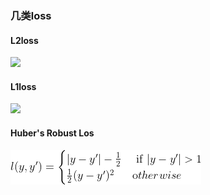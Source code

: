 ### 几类loss
####  L2loss
![](http://latex.codecogs.com/svg.latex?l(y,y')=\frac{1}{2}(y-y')^2)
#### L1loss
![](http://latex.codecogs.com/svg.latex?l(y,y')=|y-y'|)
#### Huber's Robust Los
![robust loss](https://github.com/pipiyea287/ubuntu_git_file/blob/main/picture/robust%20loss.gif)


